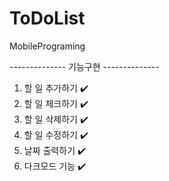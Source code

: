 # ToDoList
MobilePrograming

-------------- 기능구현 --------------
1. 할 일 추가하기 ✔️
2. 할 일 체크하기 ✔️
3. 할 일 삭제하기 ✔️
4. 할 일 수정하기 ✔️
5. 날짜 출력하기  ✔️
6. 다크모드 기능  ✔️
